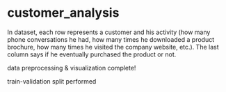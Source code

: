 # customer_analysis
In dataset, each row represents a customer and his activity (how many phone conversations he had, how many times he downloaded a product brochure, how many times he visited the company website, etc.). The last column says if he eventually purchased the product or not. 

data preprocessing & visualization complete!

train-validation split performed
